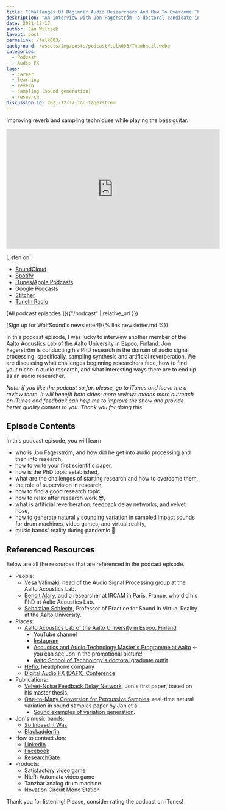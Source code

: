 ```yaml
---
title: "Challenges Of Beginner Audio Researchers And How To Overcome Them With Jon Fagerström | WolfTalk #003"
description: "An interview with Jon Fagerström, a doctoral candidate in the Aalto Acoustics Lab researching algorithmic variation in sampling synthesis."
date: 2021-12-17
author: Jan Wilczek
layout: post
permalink: /talk003/
background: /assets/img/posts/podcast/talk003/Thumbnail.webp
categories:
  - Podcast
  - Audio FX
tags:
  - career
  - learning
  - reverb
  - sampling (sound generation)
  - research
discussion_id: 2021-12-17-jon-fagerstrom
---
```

Improving reverb and sampling techniques while playing the bass guitar.

<iframe width="560" height="315" src="https://www.youtube.com/embed/AevdiBbtR-0" title="YouTube video player" frameborder="0" allow="accelerometer; autoplay; clipboard-write; encrypted-media; gyroscope; picture-in-picture" allowfullscreen></iframe>

Listen on:

* [SoundCloud](https://soundcloud.com/jan-wilczek-wolf-sound/challenges-of-beginner-audio-researchers-and-how-to-overcome-them-with-jon-fagerstrom)
* [Spotify](https://open.spotify.com/episode/0OCibmk97PtwpCRyQHM2Ib?si=7eeb46c0c93c4c21)
* [iTunes/Apple Podcasts](https://podcasts.apple.com/pl/podcast/challenges-of-beginner-audio-researchers-and-how/id1595913701?i=1000545558911&l=pl)
* [Google Podcasts](https://podcasts.google.com/feed/aHR0cHM6Ly9mZWVkcy5zb3VuZGNsb3VkLmNvbS91c2Vycy9zb3VuZGNsb3VkOnVzZXJzOjEwNDU1MDEzNDgvc291bmRzLnJzcw/episode/dGFnOnNvdW5kY2xvdWQsMjAxMDp0cmFja3MvMTE4MTM0NDMxMg?sa=X&ved=0CAUQkfYCahgKEwiwquyYn_z0AhUAAAAAHQAAAAAQjAE)
* [Stitcher](https://www.stitcher.com/show/wolftalk-podcast-about-audio-programming-people-careers-learning/episode/challenges-of-beginner-audio-researchers-how-to-overcome-them-with-jon-fagerstrom-wolftalk-003-89155809)
* [TuneIn Radio](http://tun.in/pkRvm)

[All podcast episodes.]({{"/podcast" | relative_url }})

[Sign up for WolfSound's newsletter!]({% link newsletter.md %})

In this podcast episode, I was lucky to interview another member of the Aalto Acoustics Lab of the Aalto University in Espoo, Finland. Jon Fagerström is conducting his PhD research in the domain of audio signal processing, specifically, sampling synthesis and artificial reverberation. We are discussing what challenges beginning researchers face, how to find your niche in audio research, and what interesting ways there are to end up as an audio researcher.

*Note: if you like the podcast so far, please, go to iTunes and leave me a review there. It will benefit both sides: more reviews means more outreach on iTunes and feedback can help me to improve the show and provide better quality content to you. Thank you for doing this.*

## Episode Contents

In this podcast episode, you will learn
* who is Jon Fagerström, and how did he get into audio processing and then into research,
* how to write your first scientific paper,
* how is the PhD topic established,
* what are the challenges of starting research and how to overcome them,
* the role of supervision in research,
* how to find a good research topic,
* how to relax after research work 😎,
* what is artificial reverberation, feedback delay networks, and velvet nose,
* how to generate naturally sounding variation in sampled impact sounds for drum machines, video games, and virtual reality,
* music bands' reality during pandemic 🎸.


## Referenced Resources

Below are all the resources that are referenced in the podcast episode.

* People:
  * [Vesa Välimäki](http://users.spa.aalto.fi/vpv/), head of the Audio Signal Processing group at the Aalto Acoustics Lab.
  * [Benoit Alary](https://www.linkedin.com/in/benoitalary/), audio researcher at IRCAM in Paris, France, who did his PhD at Aalto Acoustics Lab.
  * [Sebastian Schlecht](https://www.sebastianjiroschlecht.com/), Professor of Practice for Sound in Virtual Reality at the Aalto University.
* Places:
  * [Aalto Acoustics Lab of the Aalto University in Espoo, Finland](https://www.aalto.fi/en/aalto-acoustics-lab)
    * [YouTube channel](https://www.youtube.com/channel/UCpo9G3kZ0qVXGPBIYdlJT9Q)
    * [Instagram](https://www.instagram.com/aaltoacousticslab/)
    * [Acoustics and Audio Technology Master's Programme at Aalto](https://www.aalto.fi/en/study-options/masters-programme-in-computer-communication-and-information-sciences-acoustics-and) <- you can see Jon in the promotional picture!
    * [Aalto School of Technology's doctoral graduate outfit](https://www.aalto.fi/en/aalto-university/dress-code-of-the-ceremonial-conferment-at-the-schools-of-technology)
  * [Hefio](https://www.hefio.com/), headphone company
  * [Digital Audio FX (DAFX) Conference](https://www.dafx.de/)
* Publications:
  * [Velvet-Noise Feedback Delay Network](https://www.researchgate.net/publication/344362637_Velvet-Noise_Feedback_Delay_Network), Jon's first paper, based on his master thesis.
  * [One-to-Many Conversion for Percussive Samples](https://www.researchgate.net/publication/354573343_One-to-Many_Conversion_for_Percussive_Samples), real-time natural variation in sound samples paper by Jon et al.
    * [Sound examples of variation generation](http://research.spa.aalto.fi/publications/papers/dafx21-one2many/).
* Jon's music bands:
  * [So Indeed It Was](https://soundcloud.com/so-indeed-it-was?ref=clipboard&p=i&c=0&si=CA0F1E2EC50649EEA5ABF289E41B2F3F&utm_source=clipboard&utm_medium=text&utm_campaign=social_sharing)
  * [Blackadderfin](https://soundcloud.com/blackadderfin?ref=clipboard&p=i&c=0&si=073FC23688CE4B168D0BCD096AA9AE12&utm_source=clipboard&utm_medium=text&utm_campaign=social_sharing)
* How to contact Jon:
  * [LinkedIn](https://www.linkedin.com/in/jonfagerstrom/)
  * [Facebook](https://www.facebook.com/jon.fagerstrom)
  * [ResearchGate](https://www.researchgate.net/profile/Jon-Fagerstroem-2)
* Products:
  * [Satisfactory video game](https://www.satisfactorygame.com/)
  * NieR: Automata video game
  * Tanzbar analog drum machine
  * Novation Circuit Mono Station

<!-- TODO: ## Transcript -->

Thank you for listening! Please, consider rating the podcast on iTunes!
